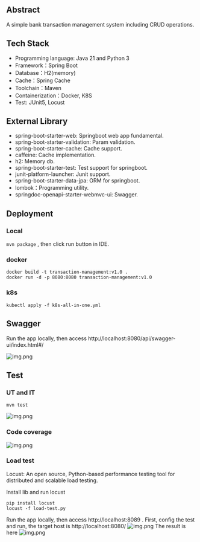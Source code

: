 ## Abstract
A simple bank transaction management system including CRUD operations.

## Tech Stack
* Programming language: Java 21 and Python 3
* Framework：Spring Boot
* Database：H2(memory)
* Cache：Spring Cache
* Toolchain：Maven
* Containerization：Docker, K8S
* Test: JUnit5, Locust

## External Library
* spring-boot-starter-web: Springboot web app fundamental.
* spring-boot-starter-validation: Param validation.
* spring-boot-starter-cache: Cache support.
* caffeine: Cache implementation.
* h2: Memory db.
* spring-boot-starter-test: Test support for springboot.
* junit-platform-launcher: Junit support.
* spring-boot-starter-data-jpa: ORM for springboot.
* lombok：Programming utility.
* springdoc-openapi-starter-webmvc-ui: Swagger.

## Deployment
### Local
```mvn package``` , then click run button in IDE. 
### docker
```
docker build -t transaction-management:v1.0 .
docker run -d -p 8080:8080 transaction-management:v1.0
```
### k8s
```
kubectl apply -f k8s-all-in-one.yml
```

## Swagger
Run the app locally, then access http://localhost:8080/api/swagger-ui/index.html#/

![img.png](images/swagger.png)

## Test
### UT and IT
```
mvn test
```
![img.png](images/ut-and-it.png)
### Code coverage
![img.png](images/code-coverage.png)
### Load test
Locust: An open source, Python-based performance testing tool for distributed and scalable load testing.

Install lib and run locust
```
pip install locust
locust -f load-test.py
```
Run the app locally, then access http://localhost:8089 . First, config the test and run, the target host is http://localhost:8080/
![img.png](images/load-test-config.png)
The result is here
![img.png](images/load-test-result.png)

